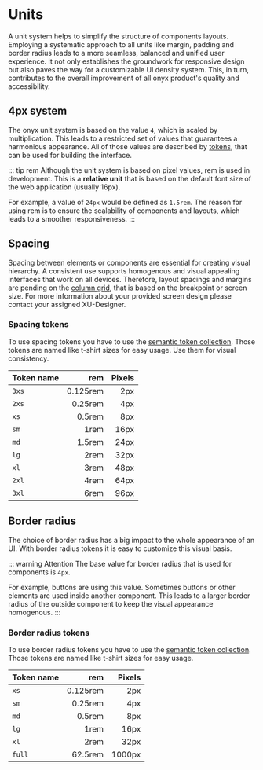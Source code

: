 # Units

A unit system helps to simplify the structure of components layouts. Employing a systematic approach to all units like margin, padding and border radius leads to a more seamless, balanced and unified user experience. It not only establishes the groundwork for responsive design but also paves the way for a customizable UI density system. This, in turn, contributes to the overall improvement of all onyx product's quality and accessibility.

## 4px system

The onyx unit system is based on the value `4`, which is scaled by multiplication. This leads to a restricted set of values that guarantees a harmonious appearance. All of those values are described by [tokens](/tokens/), that can be used for building the interface.

::: tip rem
Although the unit system is based on pixel values, rem is used in development.
This is a **relative unit** that is based on the default font size of the web application (usually 16px).

For example, a value of `24px` would be defined as `1.5rem`.
The reason for using rem is to ensure the scalability of components and layouts, which leads to a smoother responsiveness.
:::

## Spacing

Spacing between elements or components are essential for creating visual hierarchy. A consistent use supports homogenous and visual appealing interfaces that work on all devices. Therefore, layout spacings and margins are pending on the [column grid](/basics/breakpoints-grid), that is based on the breakpoint or screen size.
For more information about your provided screen design please contact your assigned XU-Designer.

### Spacing tokens

To use spacing tokens you have to use the [semantic token collection](/tokens/spacings).
Those tokens are named like t-shirt sizes for easy usage. Use them for visual consistency.

| Token name |      rem | Pixels |
| ---------- | -------: | -----: |
| `3xs`      | 0.125rem |    2px |
| `2xs`      |  0.25rem |    4px |
| `xs`       |   0.5rem |    8px |
| `sm`       |     1rem |   16px |
| `md`       |   1.5rem |   24px |
| `lg`       |     2rem |   32px |
| `xl`       |     3rem |   48px |
| `2xl`      |     4rem |   64px |
| `3xl`      |     6rem |   96px |

## Border radius

The choice of border radius has a big impact to the whole appearance of an UI. With border radius tokens it is easy to customize this visual basis.

::: warning Attention
The base value for border radius that is used for components is `4px`.

For example, buttons are using this value. Sometimes buttons or other elements are used inside another component. This leads to a larger border radius of the outside component to keep the visual appearance homogenous.
:::

### Border radius tokens

To use border radius tokens you have to use the [semantic token collection](/tokens/borders).
Those tokens are named like t-shirt sizes for easy usage.

| Token name |      rem | Pixels |
| ---------- | -------: | -----: |
| `xs`       | 0.125rem |    2px |
| `sm`       |  0.25rem |    4px |
| `md`       |   0.5rem |    8px |
| `lg`       |     1rem |   16px |
| `xl`       |     2rem |   32px |
| `full`     |  62.5rem | 1000px |
